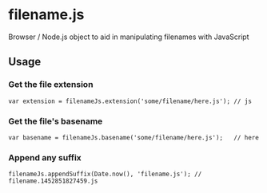 # filename.js

Browser / Node.js object to aid in manipulating filenames with JavaScript

## Usage


### Get the file extension
```JS
var extension = filenameJs.extension('some/filename/here.js'); // js
```

### Get the file's basename
```JS
var basename = filenameJs.basename('some/filename/here.js');   // here
```

### Append any suffix
```JS
filenameJs.appendSuffix(Date.now(), 'filename.js'); // filename.1452851827459.js
```
